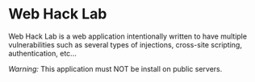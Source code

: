 Web Hack Lab
===

Web Hack Lab is a web application intentionally written to have multiple vulnerabilities such as several types of injections,
cross-site scripting, authentication, etc...

*Warning:* This application must NOT be install on public servers.